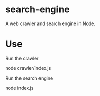 # search-engine
A web crawler and search engine in Node.
# Use
Run the crawler
  
  node crawler/index.js
  
Run the search engine
  
  node index.js
